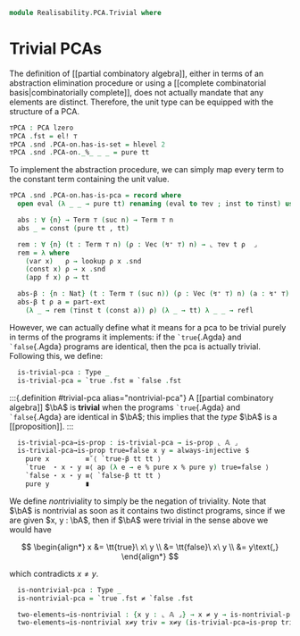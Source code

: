 <!--
```agda
open import 1Lab.Prelude

open import Data.Partial.Total
open import Data.Partial.Base
open import Data.Fin.Base
open import Data.Vec.Base

open import Realisability.PCA

import Realisability.Data.Bool
import Realisability.PCA.Sugar
```
-->

```agda
module Realisability.PCA.Trivial where
```

# Trivial PCAs

The definition of [[partial combinatory algebra]], either in terms of an
abstraction elimination procedure or using a [[complete combinatorial
basis|combinatorially complete]], does not actually mandate that any
elements are distinct. Therefore, the unit type can be equipped with the
structure of a PCA.

```agda
⊤PCA : PCA lzero
⊤PCA .fst = el! ⊤
⊤PCA .snd .PCA-on.has-is-set = hlevel 2
⊤PCA .snd .PCA-on._%_ _ _ = pure tt
```

To implement the abstraction procedure, we can simply map every term to
the constant term containing the unit value.

```agda
⊤PCA .snd .PCA-on.has-is-pca = record where
  open eval (λ _ _ → pure tt) renaming (eval to ⊤ev ; inst to ⊤inst) using ()

  abs : ∀ {n} → Term ⊤ (suc n) → Term ⊤ n
  abs _ = const (pure tt , tt)

  rem : ∀ {n} (t : Term ⊤ n) (ρ : Vec (↯⁺ ⊤) n) → ⌞ ⊤ev t ρ  ⌟
  rem = λ where
    (var x)   ρ → lookup ρ x .snd
    (const x) ρ → x .snd
    (app f x) ρ → tt

  abs-β : {n : Nat} (t : Term ⊤ (suc n)) (ρ : Vec (↯⁺ ⊤) n) (a : ↯⁺ ⊤) → _
  abs-β t ρ a = part-ext
    (λ _ → rem (⊤inst t (const a)) ρ) (λ _ → tt) λ _ _ → refl
```

<!--
```agda
module _ {ℓ} (𝔸 : PCA ℓ) where
  open Realisability.Data.Bool 𝔸
  open Realisability.PCA.Sugar 𝔸
```
-->

However, we can actually define what it means for a pca to be trivial
purely in terms of the programs it implements: if the `` `true ``{.Agda}
and `` `false ``{.Agda} programs are identical, then the pca is actually
trivial. Following this, we define:

```agda
  is-trivial-pca : Type _
  is-trivial-pca = `true .fst ≡ `false .fst
```

:::{.definition #trivial-pca alias="nontrivial-pca"}
A [[partial combinatory algebra]] $\bA$ is **trivial** when the programs
`` `true ``{.Agda} and `` `false ``{.Agda} are identical in $\bA$; this
implies that the *type* $\bA$ is a [[proposition]].
:::

```agda
  is-trivial-pca→is-prop : is-trivial-pca → is-prop ⌞ 𝔸 ⌟
  is-trivial-pca→is-prop true=false x y = always-injective $
    pure x         ≡˘⟨ `true-β tt tt ⟩
    `true  ⋆ x ⋆ y ≡⟨ ap (λ e → e % pure x % pure y) true=false ⟩
    `false ⋆ x ⋆ y ≡⟨ `false-β tt tt ⟩
    pure y         ∎
```

We define *non*triviality to simply be the negation of triviality. Note
that $\bA$ is nontrivial as soon as it contains two distinct programs,
since if we are given $x, y : \bA$, then if $\bA$ were trivial in the
sense above we would have

$$
\begin{align*}
x &= \tt{true}\  x\ y \\
  &= \tt{false}\ x\ y \\
  &= y\text{,}
\end{align*}
$$

which contradicts $x \ne y$.

```agda
  is-nontrivial-pca : Type _
  is-nontrivial-pca = `true .fst ≠ `false .fst

  two-elements→is-nontrivial : {x y : ⌞ 𝔸 ⌟} → x ≠ y → is-nontrivial-pca
  two-elements→is-nontrivial x≠y triv = x≠y (is-trivial-pca→is-prop triv _ _)
```
